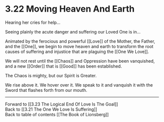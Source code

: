 # 3.22 Moving Heaven And Earth
Hearing her cries for help... 

Seeing plainly the acute danger and suffering our Loved One is in...

Animated by the ferocious and powerful [[Love]] of the Mother, the Father, and the [[One]], we begin to move heaven and earth to transform the root causes of suffering and injustice that are plaguing the [[One We Love]].

We will not rest until the [[Chaos]] and Oppression have been vanquished, and a new [[Order]] that is [[Good]] has been established. 

The Chaos is mighty, but our Spirit is Greater. 

We rise above it. We hover over it. We speak to it and vanquish it with the Sword that flashes forth from our mouth. 
 
___

Forward to [[3.23 The Logical End Of Love Is The Goal]]  
Back to [[3.21 The One We Love Is Suffering]]  
Back to table of contents [[The Book of Lionsberg]]  


